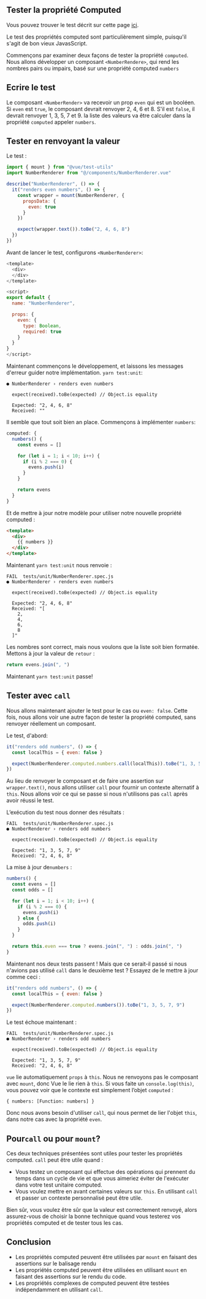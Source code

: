 
## Tester la propriété Computed

Vous pouvez trouver le test décrit sur cette page [ici](https://github.com/lmiller1990/vue-testing-handbook/tree/master/demo-app/tests/unit/NumberRenderer.spec.js).

Le test des propriétés computed sont particulièrement simple, puisqu'il s'agit de bon vieux JavasScript.

Commençons par examiner deux façons de tester la propriété `computed`. Nous allons développer un composant `<NumberRendere>`, qui rend les nombres pairs ou impairs, basé sur une propriété computed `numbers`


## Ecrire le test

Le composant `<NumberRender>` va recevoir un prop `even` qui est un booléen. Si `even` est `true`, le composant devrait renvoyer 2, 4, 6 et 8. S'il est `false`, il devrait renvoyer 1, 3, 5, 7 et 9. la liste des valeurs va être calculer dans la propriété `computed` appeler `numbers`.

## Tester en renvoyant la valeur

Le test :

```js
import { mount } from "@vue/test-utils"
import NumberRenderer from "@/components/NumberRenderer.vue"

describe("NumberRenderer", () => {
  it("renders even numbers", () => {
    const wrapper = mount(NumberRenderer, {
      propsData: {
        even: true
      }
    })

    expect(wrapper.text()).toBe("2, 4, 6, 8")
  })
})
```
Avant de lancer le test, configurons `<NumberRenderer>`:

```js
<template>
  <div>
  </div>
</template>

<script>
export default {
  name: "NumberRenderer",

  props: {
    even: {
      type: Boolean,
      required: true
    }
  }
}
</script>
```
Maintenant commençons le développement, et laissons les messages d'erreur guider notre implémentation. `yarn test:unit`:

```
● NumberRenderer › renders even numbers

  expect(received).toBe(expected) // Object.is equality

  Expected: "2, 4, 6, 8"
  Received: ""
```
Il semble que tout soit bien an place. Commençons à implémenter `numbers`:

```js
computed: {
  numbers() {
    const evens = []

    for (let i = 1; i < 10; i++) {
      if (i % 2 === 0) {
        evens.push(i)
      }
    }

    return evens
  }
}
```
Et de mettre à jour notre modèle pour utiliser notre nouvelle propriété computed :
```html
<template>
  <div>
    {{ numbers }}
  </div>
</template>
```

Maintenant `yarn test:unit` nous renvoie :

```
FAIL  tests/unit/NumberRenderer.spec.js
● NumberRenderer › renders even numbers

  expect(received).toBe(expected) // Object.is equality

  Expected: "2, 4, 6, 8"
  Received: "[
    2,
    4,
    6,
    8
  ]"
```
Les nombres sont correct, mais nous voulons que la liste soit bien formatée. Mettons à jour la valeur de `retour` :

```js
return evens.join(", ")
```

Maintenant `yarn test:unit` passe!

## Tester avec `call`

Nous allons maintenant ajouter le test pour le cas ou `even: false`. Cette fois, nous allons voir une autre façon de tester la propriété computed, sans renvoyer réellement un composant.

Le test, d'abord:

```js
it("renders odd numbers", () => {
  const localThis = { even: false }

  expect(NumberRenderer.computed.numbers.call(localThis)).toBe("1, 3, 5, 7, 9")
})
```
Au lieu de renvoyer le composant et de faire une assertion sur `wrapper.text()`, nous allons utiliser `call` pour fournir un contexte alternatif à `this`. Nous allons voir ce qui se passe si nous n'utilisons pas `call` après avoir réussi le test.

L’exécution du test nous donner des résultats :

```
FAIL  tests/unit/NumberRenderer.spec.js
● NumberRenderer › renders odd numbers

  expect(received).toBe(expected) // Object.is equality

  Expected: "1, 3, 5, 7, 9"
  Received: "2, 4, 6, 8"
```

La mise à jour de`numbers` :


```js
numbers() {
  const evens = []
  const odds = []

  for (let i = 1; i < 10; i++) {
    if (i % 2 === 0) {
      evens.push(i)
    } else {
      odds.push(i)
    }
  }

  return this.even === true ? evens.join(", ") : odds.join(", ")
}
```
Maintenant nos deux tests passent ! Mais que ce serait-il passé si nous n'avions pas utilisé `call` dans le deuxième test ? Essayez de le mettre à jour comme ceci :

```js
it("renders odd numbers", () => {
  const localThis = { even: false }

  expect(NumberRenderer.computed.numbers()).toBe("1, 3, 5, 7, 9")
})
```

Le test échoue maintenant :

```
FAIL  tests/unit/NumberRenderer.spec.js
● NumberRenderer › renders odd numbers

  expect(received).toBe(expected) // Object.is equality

  Expected: "1, 3, 5, 7, 9"
  Received: "2, 4, 6, 8"
```

`vue` lie automatiquement `props` à `this`. Nous ne renvoyons pas le composant avec `mount`, donc Vue le lie rien à `this`. Si vous faite un `console.log(this)`, vous pouvez voir que le contexte est simplement l’objet `computed` :

```
{ numbers: [Function: numbers] }
```
Donc nous avons besoin d'utiliser `call`, qui nous permet de lier l'objet `this`, dans notre cas avec la propriété `even`.

## Pour`call` ou pour `mount`?
Ces deux techniques présentées sont utiles pour tester les propriétés computed. `call` peut être utile quand :

- Vous testez un composant qui effectue des opérations qui prennent du temps dans un cycle de vie et que vous aimeriez éviter de l'exécuter dans votre test unitaire computed.
- Vous voulez mettre en avant certaines valeurs sur `this`. En utilisant `call` et passer un contexte personnalisé peut être utile.

Bien sûr, vous voulez être sûr que la valeur est correctement renvoyé, alors assurez-vous de choisir la bonne technique quand vous testerez vos propriétés computed et de tester tous les cas.


## Conclusion

- Les propriétés computed peuvent être utilisées par `mount` en faisant des assertions sur le balisage rendu
- Les propriétés computed peuvent être utilisées en utilisant `mount` en faisant des assertions sur le rendu du code.
- Les propriétés complexes de computed peuvent être testées indépendamment en utilisant `call`.
